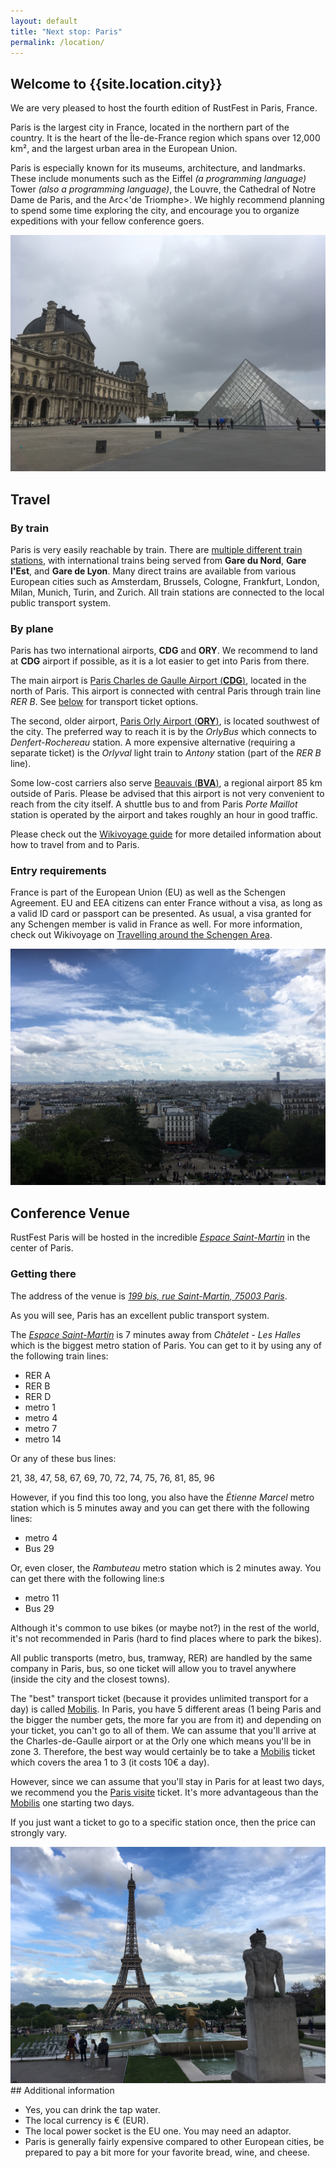```yaml
---
layout: default
title: "Next stop: Paris"
permalink: /location/
---
```


<div class="backdrop" style="background: url(/assets/paris/the-city.jpg) 50% 40%; padding: 0; margin-bottom: 1em;">
  <div class="popout">
    <section>
      <h1>Welcome to {{site.location.city}}</h1>
      <p>We are very pleased to host the fourth edition of RustFest in Paris, France.</p>
    </section>
  </div>
</div>

<section>
<p>
Paris is the largest city in France, located in the northern part of the country. It is the heart of the Île-de-France region which spans over 12,000 km², and the largest urban area in the European Union. 
</p>

<p>
Paris is especially known for its museums, architecture, and landmarks. These include monuments such as the Eiffel <em>(a programming language)</em> Tower <em>(also a programming language)</em>, the Louvre, the Cathedral of Notre Dame de Paris, and the Arc<'de Triomphe>. We highly recommend planning to spend some time exploring the city, and encourage you to organize expeditions with your fellow conference goers.

</p>
</section>

<section class="img-grid">
    <img src="/assets/paris/louvre.jpg" alt="The Louvre, photo by Hoverbear">
</section>

<section markdown="1">

## Travel

### By train

Paris is very easily reachable by train. There are [multiple different train stations](https://en.wikipedia.org/wiki/List_of_railway_stations_in_Paris), with international trains being served from **Gare du Nord**, **Gare l'Est**, and **Gare de Lyon**. Many direct trains are available from various European cities such as Amsterdam, Brussels, Cologne, Frankfurt, London, Milan, Munich, Turin, and Zurich. All train stations are connected to the local public transport system.

### By plane

Paris has two international airports, **CDG** and **ORY**. We recommend to land at **CDG** airport if possible, as it is a lot easier to get into Paris from there.

The main airport is [Paris Charles de Gaulle Airport (**CDG**)](https://en.wikivoyage.org/wiki/Paris_Charles_de_Gaulle_Airport), located in the north of Paris. This airport is connected with central Paris through train line *RER B*. See [below](#getting-there) for transport ticket options.

The second, older airport, [Paris Orly Airport (**ORY**)](https://en.wikivoyage.org/wiki/Paris_Orly_Airport), is located southwest of the city. The preferred way to reach it is by the *OrlyBus* which connects to *Denfert-Rochereau* station. A more expensive alternative (requiring a separate ticket) is the *Orlyval* light train to *Antony* station (part of the *RER B* line).

Some low-cost carriers also serve [Beauvais (**BVA**)](https://www.aeroportparisbeauvais.com/en/passengers/), a regional airport 85 km outside of Paris. Please be advised that this airport is not very convenient to reach from the city itself. A shuttle bus to and from Paris *Porte Maillot* station is operated by the airport and takes roughly an hour in good traffic.

Please check out the [Wikivoyage guide](https://en.wikivoyage.org/wiki/Paris#Get_in) for more detailed information about how to travel from and to Paris.

### Entry requirements

France is part of the European Union (EU) as well as the Schengen Agreement. EU and EEA citizens can enter France without a visa, as long as a valid ID card or passport can be presented. As usual, a visa granted for any Schengen member is valid in France as well. For more information, check out Wikivoyage on [Travelling around the Schengen Area](https://en.m.wikivoyage.org/wiki/Travelling_around_the_Schengen_Area).

</section>

<section class="img-grid">
    <img src="/assets/paris/the-city.jpg" alt="The city of paris from a raised position, photo by Hoverbear">
</section>

<section markdown="1">

## Conference Venue

RustFest Paris will be hosted in the incredible [*Espace Saint-Martin*](http://espacesaintmartin.com/fr/contact/) in the center of Paris.

### Getting there

The address of the venue is *[199 bis, rue Saint-Martin, 75003 Paris](https://goo.gl/maps/pLzwNj7LxgP2)*.

As you will see, Paris has an excellent public transport system.

The [*Espace Saint-Martin*](http://espacesaintmartin.com/fr/contact/) is 7 minutes away from *Châtelet - Les Halles* which is the biggest metro station of Paris. You can get to it by using any of the following train lines:

 * RER A
 * RER B
 * RER D
 * metro 1
 * metro 4
 * metro 7
 * metro 14

Or any of these bus lines:

21, 38, 47, 58, 67, 69, 70, 72, 74, 75, 76, 81, 85, 96

However, if you find this too long, you also have the *Étienne Marcel* metro station which is 5 minutes away and you can get there with the following lines:

 * metro 4
 * Bus 29

Or, even closer, the *Rambuteau* metro station which is 2 minutes away. You can get there with the following line:s

 * metro 11
 * Bus 29

Although it's common to use bikes (or maybe not?) in the rest of the world, it's not recommended in Paris (hard to find places where to park the bikes).

All public transports (metro, bus, tramway, RER) are handled by the same company in Paris, bus, so one ticket will allow you to travel anywhere (inside the city and the closest towns).

The "best" transport ticket (because it provides unlimited transport for a day) is called [Mobilis](https://www.ratp.fr/titres-et-tarifs/mobilis). In Paris, you have 5 different areas (1 being Paris and the bigger the number gets, the more far you are from it) and depending on your ticket, you can't go to all of them. We can assume that you'll arrive at the Charles-de-Gaulle airport or at the Orly one which means you'll be in zone 3. Therefore, the best way would certainly be to take a [Mobilis](https://www.ratp.fr/titres-et-tarifs/mobilis) ticket which covers the area 1 to 3 (it costs 10€ a day).

However, since we can assume that you'll stay in Paris for at least two days, we recommend you the [Paris visite](https://www.ratp.fr/titres-et-tarifs/forfait-paris-visite) ticket. It's more advantageous than the [Mobilis](https://www.ratp.fr/titres-et-tarifs/mobilis) one starting two days.

If you just want a ticket to go to a specific station once, then the price can strongly vary.
</section>


<section class="img-grid">
    <img src="/assets/paris/eiffel.jpg" alt="The Eiffel tower and a statue of a naked fellow, photo by Hoverbear">
</section>


<section markdown="1">
## Additional information

<ul>
  <li>Yes, you can drink the tap water.</li>
  <li>The local currency is € (EUR).</li>
  <li>The local power socket is the EU one. You may need an adaptor.</li>
  <li>Paris is generally fairly expensive compared to other European cities, be prepared to pay a bit more for your favorite bread, wine, and cheese.</li>
</ul>
</section>
